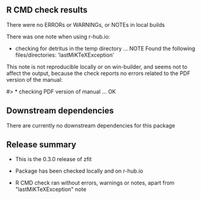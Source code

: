 
## R CMD check results

There were no ERRORs or WARNINGs, or NOTEs in local builds

There was one note when using r-hub.io:

* checking for detritus in the temp directory ... NOTE
Found the following files/directories:
  'lastMiKTeXException'
  
This note is not reproducible locally or on win-builder, 
and seems not to affect the output, because the check 
reports no errors related to the PDF version of the manual:

#> * checking PDF version of manual ... OK

## Downstream dependencies

There are currently no downstream dependencies for this package


## Release summary

* This is the 0.3.0 release of zfit

* Package has been checked locally and on r-hub.io

* R CMD check ran without errors, warnings or notes, apart from "lastMiKTeXException" note

